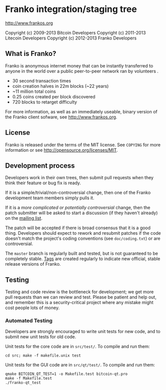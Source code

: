 Franko integration/staging tree
================================

http://www.frankos.org

Copyright (c) 2009-2013 Bitcoin Developers
Copyright (c) 2011-2013 Litecoin Developers
Copyright (c) 2012-2013 Franko Developers

What is Franko?
----------------

Franko is anonymous internet money that can be instantly transferred to anyone in the world over a public peer-to-peer network ran by volunteers .

 - 30 second transaction times
 - coin creation halves in 22m blocks (~22 years)
 - ~11 million total coins
 - 0.25 coins created per block discovered
 - 720 blocks to retarget difficulty

For more information, as well as an immediately useable, binary version of
the Franko client sofware, see http://www.frankos.org.

License
-------

Franko is released under the terms of the MIT license. See `COPYING` for more
information or see http://opensource.org/licenses/MIT.

Development process
-------------------

Developers work in their own trees, then submit pull requests when they think
their feature or bug fix is ready.

If it is a simple/trivial/non-controversial change, then one of the Franko
development team members simply pulls it.

If it is a *more complicated or potentially controversial* change, then the patch
submitter will be asked to start a discussion (if they haven't already) on the
[mailing list](http://sourceforge.net/mailarchive/forum.php?forum_name=bitcoin-development).

The patch will be accepted if there is broad consensus that it is a good thing.
Developers should expect to rework and resubmit patches if the code doesn't
match the project's coding conventions (see `doc/coding.txt`) or are
controversial.

The `master` branch is regularly built and tested, but is not guaranteed to be
completely stable. [Tags](https://github.com/bitcoin/bitcoin/tags) are created
regularly to indicate new official, stable release versions of Franko.

Testing
-------

Testing and code review is the bottleneck for development; we get more pull
requests than we can review and test. Please be patient and help out, and
remember this is a security-critical project where any mistake might cost people
lots of money.

### Automated Testing

Developers are strongly encouraged to write unit tests for new code, and to
submit new unit tests for old code.

Unit tests for the core code are in `src/test/`. To compile and run them:

    cd src; make -f makefile.unix test

Unit tests for the GUI code are in `src/qt/test/`. To compile and run them:

    qmake BITCOIN_QT_TEST=1 -o Makefile.test bitcoin-qt.pro
    make -f Makefile.test
    ./franko-qt_test

